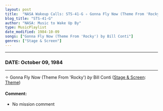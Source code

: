 ```yaml
---
layout: post
title:  "NASA Wakeup Calls: STS-41-G ✧ Gonna Fly Now (Theme From 'Rocky') by Bill Conti ✷ October 09, 1984"
blog_title: "STS-41-G"
author: "NASA: Music to Wake Up By"
type: MusicPlaylist
date_modified: 1984-10-09
songs: ["Gonna Fly Now (Theme From 'Rocky') by Bill Conti"]
genres: ["Stage & Screen"]
---
```


----
### DATE: October 09, 1984
----
✧ Gonna Fly Now (Theme From 'Rocky') *by* Bill Conti ([Stage & Screen](https://www.discogs.com/genre/Stage%20%26%20Screen): [Theme](https://www.discogs.com/style/Theme)) <a target="blank_" href="https://www.discogs.com/Bill-Conti-Gonna-Fly-Now-Theme-From-Rocky/release/1521242">
    <i class="fas fa-compact-disc"
       title="Discogs entry for this song"
       alt="Discogs entry for this song"
       style="font-size: 1.1em;"></i></a>
    

#### Comment:
* No mission comment



<br/>
<center>
	<a target="_blank"
	   href="https://twitter.com/intent/tweet?hashtags=Space,NASA,Playlist,NASAWakeupCalls,SpaceProgram&text=🚀 {{ page.author}}, '{{ page.songs.first }}' {{ page.title }}, {{ site.url }}{{ page.url }}&via=nasawakeupcalls"><i class="fab fa-twitter" title="Tweet this page" alt="Tweet this page" style="font-size: 1.3em;"></i></a>
	&nbsp; 	<i class="fas fa-user-astronaut" style="font-size: 1.5em;"></i> &nbsp;
    <a id="custom_amazon_link"
       type="amzn" search="#"
       category="popular music">
    <i class="fab fa-amazon" style="font-size: 1.3em;"></i></a>
</center>

<!-- Randomly resolve an individual entry from a song array -->
<script src="/assets/javascript/seedrandom.min.js"></script>
<script>
  var wake_me_up = ["Gonna Fly Now (Theme From 'Rocky') by Bill Conti"];
  var prng = new Math.seedrandom();
  function randomSong() {
    song = wake_me_up[Math.floor(Math.random() * wake_me_up.length)];
    var amazon_link = document.getElementById("custom_amazon_link");
    amazon_link.setAttribute("search", song);
  }
  window.onload = randomSong();
</script>
